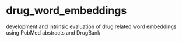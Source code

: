 # drug_word_embeddings
development and intrinsic evaluation of drug related word embeddings using PubMed abstracts and DrugBank
